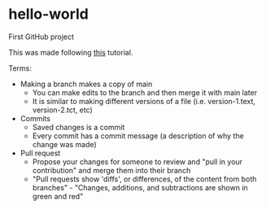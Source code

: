 # hello-world
First GitHub project

This was made following [this](https://guides.github.com/activities/hello-world/) tutorial.

Terms:
  - Making a branch makes a copy of main
      - You can make edits to the branch and then merge it with main later 
      - It is similar to making different versions of a file (i.e. version-1.text, version-2.tct, etc)
  - Commits
      - Saved changes is a commit
      - Every commit has a commit message (a description of why the change was made)
  - Pull request
      - Propose your changes for someone to review and "pull in your contribution" and merge them into             their branch
      - "Pull requests show 'diffs', or differences, of the content from both branches"
            - "Changes, additions, and subtractions are shown in green and red"
